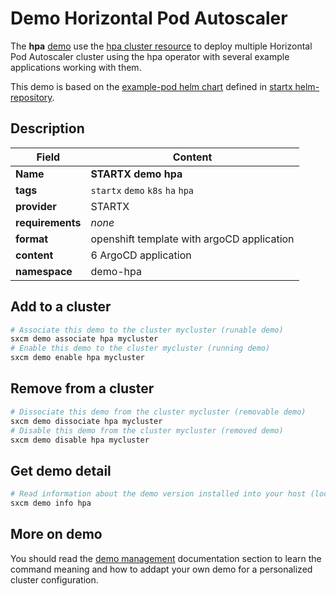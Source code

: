 # Demo Horizontal Pod Autoscaler

The **hpa** [demo](../../5-demos) use the [hpa cluster resource](../../resources/hpa) to deploy multiple Horizontal Pod Autoscaler cluster using the hpa operator with several example applications working with them.

This demo is based on the [example-pod helm chart](https://helm-repository.readthedocs.io/en/latest/charts/example-pod) defined in [startx helm-repository](https://helm-repository.readthedocs.io).

## Description

| Field            | Content                                    |
| ---------------- | ------------------------------------------ |
| **Name**         | **STARTX demo hpa**                        |
| **tags**         | `startx` `demo` `k8s` `ha` `hpa`           |
| **provider**     | STARTX                                     |
| **requirements** | _none_                                     |
| **format**       | openshift template with argoCD application |
| **content**      | 6 ArgoCD application                       |
| **namespace**    | demo-hpa                                   |

## Add to a cluster

```bash
# Associate this demo to the cluster mycluster (runable demo)
sxcm demo associate hpa mycluster
# Enable this demo to the cluster mycluster (running demo)
sxcm demo enable hpa mycluster
```

## Remove from a cluster

```bash
# Dissociate this demo from the cluster mycluster (removable demo)
sxcm demo dissociate hpa mycluster
# Disable this demo from the cluster mycluster (removed demo)
sxcm demo disable hpa mycluster
```

## Get demo detail

```bash
# Read information about the demo version installed into your host (local)
sxcm demo info hpa
```

## More on demo

You should read the [demo management](../../5-demos) documentation section to learn the command
meaning and how to addapt your own demo for a personalized cluster configuration.
